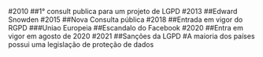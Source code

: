#2010
    ##1° consult publica para um projeto de LGPD
#2013
    ##Edward Snowden
#2015
    ##Nova Consulta pública
#2018
    ##Entrada em vigor do RGPD
        ###Uniao Europeia
    ##Escandalo do Facebook
#2020
    ##Entra em vigor em agosto de 2020
#2021
    ##Sanções da LGPD
#A maioria dos países possui uma legislação de proteção de dados

